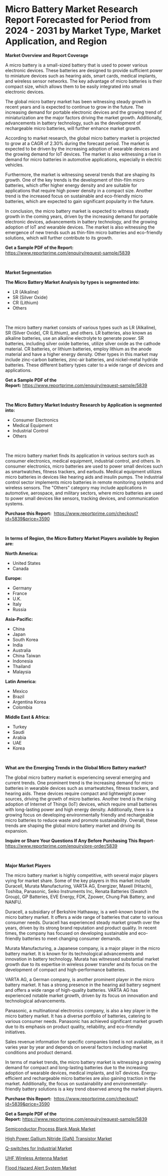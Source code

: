 <p><h1>Micro Battery Market Research Report Forecasted for Period from 2024 -  2031 by Market Type, Market Application, and Region</h1></p><p><strong>Market Overview and Report Coverage</strong></p>
<p><p>A micro battery is a small-sized battery that is used to power various electronic devices. These batteries are designed to provide sufficient power to miniature devices such as hearing aids, smart cards, medical implants, and wireless sensor networks. The key advantage of micro batteries is their compact size, which allows them to be easily integrated into small electronic devices.</p><p>The global micro battery market has been witnessing steady growth in recent years and is expected to continue to grow in the future. The increasing demand for portable electronic devices and the growing trend of miniaturization are the major factors driving the market growth. Additionally, advancements in battery technology, such as the development of rechargeable micro batteries, will further enhance market growth.</p><p>According to market research, the global micro battery market is projected to grow at a CAGR of 2.30% during the forecast period. The market is expected to be driven by the increasing adoption of wearable devices and the growing demand for IoT devices. The market is also witnessing a rise in demand for micro batteries in automotive applications, especially in electric vehicles.</p><p>Furthermore, the market is witnessing several trends that are shaping its growth. One of the key trends is the development of thin-film micro batteries, which offer higher energy density and are suitable for applications that require high power density in a compact size. Another trend is the increased focus on sustainable and eco-friendly micro batteries, which are expected to gain significant popularity in the future.</p><p>In conclusion, the micro battery market is expected to witness steady growth in the coming years, driven by the increasing demand for portable electronic devices, advancements in battery technology, and the growing adoption of IoT and wearable devices. The market is also witnessing the emergence of new trends such as thin-film micro batteries and eco-friendly solutions, which will further contribute to its growth.</p></p>
<p><strong>Get a Sample PDF of the Report:</strong> <a href="https://www.reportprime.com/enquiry/request-sample/5839">https://www.reportprime.com/enquiry/request-sample/5839</a></p>
<p>&nbsp;</p>
<p><strong>Market Segmentation</strong></p>
<p><strong>The Micro Battery Market Analysis by types is segmented into:</strong></p>
<p><ul><li>LR (Alkaline)</li><li>SR (Silver Oxide)</li><li>CR (Lithium)</li><li>Others</li></ul></p>
<p>&nbsp;</p>
<p><p>The micro battery market consists of various types such as LR (Alkaline), SR (Silver Oxide), CR (Lithium), and others. LR batteries, also known as alkaline batteries, use an alkaline electrolyte to generate power. SR batteries, including silver oxide batteries, utilize silver oxide as the cathode material. CR batteries, or lithium batteries, employ lithium as the anode material and have a higher energy density. Other types in this market may include zinc-carbon batteries, zinc-air batteries, and nickel-metal hydride batteries. These different battery types cater to a wide range of devices and applications.</p></p>
<p><strong>Get a Sample PDF of the Report:</strong>&nbsp;<a href="https://www.reportprime.com/enquiry/request-sample/5839">https://www.reportprime.com/enquiry/request-sample/5839</a></p>
<p>&nbsp;</p>
<p><strong>The Micro Battery Market Industry Research by Application is segmented into:</strong></p>
<p><ul><li>Consumer Electronics</li><li>Medical Equipment</li><li>Industrial Control</li><li>Others</li></ul></p>
<p>&nbsp;</p>
<p><p>The micro battery market finds its application in various sectors such as consumer electronics, medical equipment, industrial control, and others. In consumer electronics, micro batteries are used to power small devices such as smartwatches, fitness trackers, and earbuds. Medical equipment utilizes micro batteries in devices like hearing aids and insulin pumps. The industrial control sector implements micro batteries in remote monitoring systems and wireless sensors. The "Others" category may include applications in automotive, aerospace, and military sectors, where micro batteries are used to power small devices like sensors, tracking devices, and communication systems.</p></p>
<p><strong>Purchase this Report:</strong>&nbsp; <a href="https://www.reportprime.com/checkout?id=5839&price=3590">https://www.reportprime.com/checkout?id=5839&price=3590</a></p>
<p>&nbsp;</p>
<p><strong>In terms of Region, the Micro Battery Market Players available by Region are:</strong></p>
<p>
    <p> <strong> North America: </strong>
        <ul>
            <li>United States</li>
            <li>Canada</li>
        </ul>
        </p> 
    <p> <strong> Europe: </strong>
        <ul>
            <li>Germany</li>
            <li>France</li>
            <li>U.K.</li>
            <li>Italy</li>
            <li>Russia</li>
        </ul>
        </p> 
    <p> <strong> Asia-Pacific: </strong>
        <ul>
            <li>China</li>
            <li>Japan</li>
            <li>South Korea</li>
            <li>India</li>
            <li>Australia</li>
            <li>China Taiwan</li>
            <li>Indonesia</li>
            <li>Thailand</li>
            <li>Malaysia</li>
        </ul>
        </p> 
    <p> <strong> Latin America: </strong>
        <ul>
            <li>Mexico</li>
            <li>Brazil</li>
            <li>Argentina Korea</li>
            <li>Colombia</li>
        </ul>
        </p> 
    <p> <strong> Middle East & Africa: </strong>
        <ul>
            <li>Turkey</li>
            <li>Saudi</li>
            <li>Arabia</li>
            <li>UAE</li>
            <li>Korea</li>
        </ul>
    </p>
    </p>
<p>&nbsp;</p>
<p><strong>What are the Emerging Trends in the Global Micro Battery market?</strong></p>
<p><p>The global micro battery market is experiencing several emerging and current trends. One prominent trend is the increasing demand for micro batteries in wearable devices such as smartwatches, fitness trackers, and hearing aids. These devices require compact and lightweight power sources, driving the growth of micro batteries. Another trend is the rising adoption of Internet of Things (IoT) devices, which require small batteries with long-lasting power and high energy density. Additionally, there is a growing focus on developing environmentally friendly and rechargeable micro batteries to reduce waste and promote sustainability. Overall, these trends are shaping the global micro battery market and driving its expansion.</p></p>
<p><strong>Inquire or Share Your Questions If Any Before Purchasing This Report</strong>- <a href="https://www.reportprime.com/enquiry/pre-order/5839">https://www.reportprime.com/enquiry/pre-order/5839</a></p>
<p>&nbsp;</p>
<p><strong>Major Market Players</strong></p>
<p><p>The micro battery market is highly competitive, with several major players vying for market share. Some of the key players in this market include Duracell, Murata Manufacturing, VARTA AG, Energizer, Maxell (Hitachi), Toshiba, Panasonic, Seiko Instruments Inc, Renata Batteries (Swatch Group), GP Batteries, EVE Energy, FDK, Zpower, Chung Pak Battery, and NANFU.</p><p>Duracell, a subsidiary of Berkshire Hathaway, is a well-known brand in the micro battery market. It offers a wide range of batteries that cater to various consumer needs. Duracell has experienced steady market growth over the years, driven by its strong brand reputation and product quality. In recent times, the company has focused on developing sustainable and eco-friendly batteries to meet changing consumer demands.</p><p>Murata Manufacturing, a Japanese company, is a major player in the micro battery market. It is known for its technological advancements and innovation in battery technology. Murata has witnessed substantial market growth due to its expertise in wireless power transfer and its focus on the development of compact and high-performance batteries.</p><p>VARTA AG, a German company, is another prominent player in the micro battery market. It has a strong presence in the hearing aid battery segment and offers a wide range of high-quality batteries. VARTA AG has experienced notable market growth, driven by its focus on innovation and technological advancements.</p><p>Panasonic, a multinational electronics company, is also a key player in the micro battery market. It has a diverse portfolio of batteries, catering to various consumer needs. Panasonic has achieved significant market growth due to its emphasis on product quality, reliability, and eco-friendly initiatives.</p><p>Sales revenue information for specific companies listed is not available, as it varies year by year and depends on several factors including market conditions and product demand.</p><p>In terms of market trends, the micro battery market is witnessing a growing demand for compact and long-lasting batteries due to the increasing adoption of wearable devices, medical implants, and IoT devices. Energy-efficient and rechargeable micro batteries are also gaining traction in the market. Additionally, the focus on sustainability and environmentally-friendly battery solutions is a key trend observed among the market players.</p></p>
<p><strong>Purchase this Report:</strong>&nbsp;&nbsp;<a href="https://www.reportprime.com/checkout?id=5839&price=3590">https://www.reportprime.com/checkout?id=5839&price=3590</a></p>
<p></p>
<p><strong>Get a Sample PDF of the Report:</strong>&nbsp;<a href="https://www.reportprime.com/enquiry/request-sample/5839">https://www.reportprime.com/enquiry/request-sample/5839</a></p>
<p><p><a href="https://github.com/sofyaavrova/Market-Research-Report-List-2/blob/main/semiconductor-process-blank-mask-market.md">Semiconductor Process Blank Mask Market</a></p><p><a href="https://github.com/sndrkn/Market-Research-Report-List-2/blob/main/high-power-gallium-nitride-gan-transistor-market.md">High Power Gallium Nitride (GaN) Transistor Market</a></p><p><a href="https://github.com/kholmovskayalyudmila/Market-Research-Report-List-2/blob/main/q-switches-for-industrial-market.md">Q-switches for Industrial Market</a></p><p><a href="https://github.com/melchekhinf/Market-Research-Report-List-2/blob/main/uhf-wireless-antenna-market.md">UHF Wireless Antenna Market</a></p><p><a href="https://github.com/merzlyukov93/Market-Research-Report-List-2/blob/main/flood-hazard-alert-system-market.md">Flood Hazard Alert System Market</a></p></p>